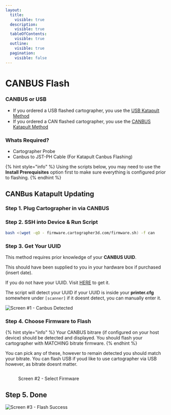 ```yaml
---
layout:
  title:
    visible: true
  description:
    visible: true
  tableOfContents:
    visible: true
  outline:
    visible: true
  pagination:
    visible: false
---
```


# CANBUS Flash

### CANBUS or USB

* If you ordered a USB flashed cartographer, you use the [USB Katapult Method](usb-flash.md)
* If you ordered a CAN flashed cartographer, you use the [CANBUS Katapult Me](canbus-flash.md)[thod](canbus-flash.md)

### Whats Required?

* Cartographer Probe
* Canbus to JST-PH Cable (For Katapult Canbus Flashing)

{% hint style="info" %}
Using the scripts below, you may need to use the **Install Prerequisites** option first to make sure everything is configured prior to flashing.
{% endhint %}

## CANBus Katapult Updating

### Step 1. Plug Cartographer in via CANBUS

### Step 2. SSH into Device & Run Script

```bash
bash <(wget -qO - firmware.cartographer3d.com/firmware.sh) -f can
```

### Step 3. Get Your UUID

This method requires prior knowledge of your **CANBUS UUID**.

This should have been supplied to you in your hardware box if purchased (insert date).

If you do not have your UUID. Visit [HERE](../../../installation-and-setup/classic-installation/klipper-setup.md#finding-the-serial-or-uuid) to get it.

The script will detect your UUID if your UUID is inside your **printer.cfg** somewhere under `[scanner]` if it doesnt detect, you can manually enter it.

![Screen #1 - Canbus Detected](https://github.com/user-attachments/assets/612dec98-50ab-4ab6-9d61-bc465a7cf411)

### Step 4. Choose Firmware to Flash

{% hint style="info" %}
Your CANBUS bitrare (if configured on your host device) should be detected and displayed. You should flash your cartographer with MATCHING bitrate firmware.
{% endhint %}

You can pick any of these, however to remain detected you should match your bitrate. You can flash USB if youd like to use cartographer via USB however, as bitrate doesnt matter.&#x20;

<figure><img src="https://github.com/user-attachments/assets/6ad85f9a-3aba-466b-b483-e2ff23550a71" alt=""><figcaption><p>Screen #2 - Select Firmware</p></figcaption></figure>

## Step 5. Done

![Screen #3 - Flash Success](https://github.com/user-attachments/assets/0fb24c99-d36d-4ce2-9846-48c99d4eb952)
